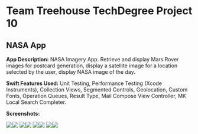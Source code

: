 # Team Treehouse TechDegree Project 10

## NASA App

**App Description:**  NASA Imagery App.  Retrieve and display Mars Rover images for postcard generation, display a satellite image for a location selected by the user, display NASA image of the day.

**Swift Features Used:**
Unit Testing, Performance Testing (Xcode Instruments), Collection Views, Segmented Controls, Geolocation, Custom Fonts, Operation Queues, Result Type, Mail Compose View Controller, MK Local Search Completer. 

**Screenshots:**

![](./ScreenShots/TD_P10_01.png)![](./ScreenShots/TD_P10_02.png)
![](./ScreenShots/TD_P10_03.png)![](./ScreenShots/TD_P10_04.png)
![](./ScreenShots/TD_P10_09.png)![](./ScreenShots/TD_P10_10.png)
![](./ScreenShots/TD_P10_11.png)![](./ScreenShots/TD_P10_12.png)